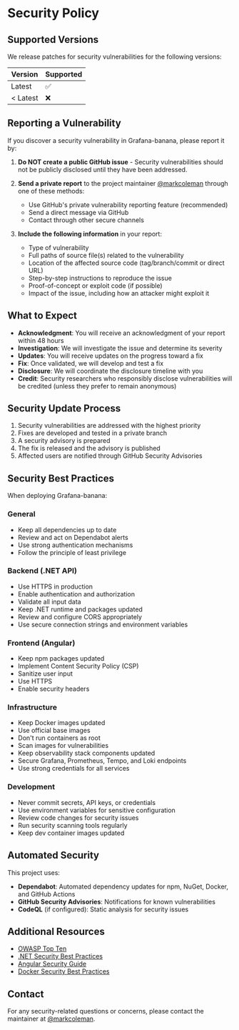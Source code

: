 # Security Policy

## Supported Versions

We release patches for security vulnerabilities for the following versions:

| Version | Supported          |
| ------- | ------------------ |
| Latest  | :white_check_mark: |
| < Latest| :x:                |

## Reporting a Vulnerability

If you discover a security vulnerability in Grafana-banana, please report it by:

1. **Do NOT create a public GitHub issue** - Security vulnerabilities should not be publicly disclosed until they have been addressed.

2. **Send a private report** to the project maintainer [@markcoleman](https://github.com/markcoleman) through one of these methods:
   - Use GitHub's private vulnerability reporting feature (recommended)
   - Send a direct message via GitHub
   - Contact through other secure channels

3. **Include the following information** in your report:
   - Type of vulnerability
   - Full paths of source file(s) related to the vulnerability
   - Location of the affected source code (tag/branch/commit or direct URL)
   - Step-by-step instructions to reproduce the issue
   - Proof-of-concept or exploit code (if possible)
   - Impact of the issue, including how an attacker might exploit it

## What to Expect

- **Acknowledgment**: You will receive an acknowledgment of your report within 48 hours
- **Investigation**: We will investigate the issue and determine its severity
- **Updates**: You will receive updates on the progress toward a fix
- **Fix**: Once validated, we will develop and test a fix
- **Disclosure**: We will coordinate the disclosure timeline with you
- **Credit**: Security researchers who responsibly disclose vulnerabilities will be credited (unless they prefer to remain anonymous)

## Security Update Process

1. Security vulnerabilities are addressed with the highest priority
2. Fixes are developed and tested in a private branch
3. A security advisory is prepared
4. The fix is released and the advisory is published
5. Affected users are notified through GitHub Security Advisories

## Security Best Practices

When deploying Grafana-banana:

### General
- Keep all dependencies up to date
- Review and act on Dependabot alerts
- Use strong authentication mechanisms
- Follow the principle of least privilege

### Backend (.NET API)
- Use HTTPS in production
- Enable authentication and authorization
- Validate all input data
- Keep .NET runtime and packages updated
- Review and configure CORS appropriately
- Use secure connection strings and environment variables

### Frontend (Angular)
- Keep npm packages updated
- Implement Content Security Policy (CSP)
- Sanitize user input
- Use HTTPS
- Enable security headers

### Infrastructure
- Keep Docker images updated
- Use official base images
- Don't run containers as root
- Scan images for vulnerabilities
- Keep observability stack components updated
- Secure Grafana, Prometheus, Tempo, and Loki endpoints
- Use strong credentials for all services

### Development
- Never commit secrets, API keys, or credentials
- Use environment variables for sensitive configuration
- Review code changes for security issues
- Run security scanning tools regularly
- Keep dev container images updated

## Automated Security

This project uses:
- **Dependabot**: Automated dependency updates for npm, NuGet, Docker, and GitHub Actions
- **GitHub Security Advisories**: Notifications for known vulnerabilities
- **CodeQL** (if configured): Static analysis for security issues

## Additional Resources

- [OWASP Top Ten](https://owasp.org/www-project-top-ten/)
- [.NET Security Best Practices](https://learn.microsoft.com/en-us/aspnet/core/security/)
- [Angular Security Guide](https://angular.io/guide/security)
- [Docker Security Best Practices](https://docs.docker.com/engine/security/)

## Contact

For any security-related questions or concerns, please contact the maintainer at [@markcoleman](https://github.com/markcoleman).
